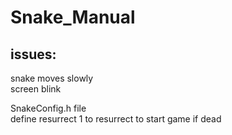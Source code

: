 # Snake_Manual

issues:
----------------------------------------------
  snake moves slowly <br>
  screen blink <br>

SnakeConfig.h file <br>
define resurrect 1 to resurrect to start game if dead <br>
